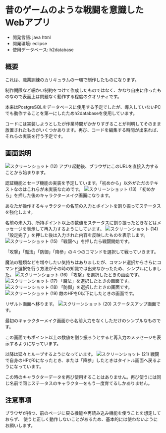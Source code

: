 # 昔のゲームのような戦闘を意識したWebアプリ
+ 開発言語: java html
+ 開発環境: eclipse
+ 使用データベース: h2database
## 概要
これは、職業訓練のカリキュラムの一環で制作したものになります。

制作期限など細かい制約をつけて作成したものではなく、かなり自由に作ったものなので表面上は問題なく動作する程度のクオリティです。

本来はPostgreSQLをデータベースに使用する予定でしたが、導入していないPCでも動作することを第一にしたためh2databaseを使用しています。

コードには実装しようとしたが作業時間がかかりすぎることが判明してそのまま放置されたものがいくつかあります。再び、コードを編集する時間が出来れば、それらの実装を行う予定です。

## 画面説明
![スクリーンショット (12)](https://github.com/user-attachments/assets/8e462293-bec0-43d7-bd20-c8186bfa6eb0)
アプリ起動後、ブラウザにこのURLを直接入力することから始まります。

認証機能とセーブ機能の実装を予定しています。「初めから」以外がただのテキストなのはこれらが未実装なためです。
![スクリーンショット (13)](https://github.com/user-attachments/assets/c869d0fd-d0a7-49be-be8b-10f2dce1ab7e)
「初めから」を押した後のキャラクターメイク画面になります。

あなたが操作するキャラクターの名前の入力とポイントを割り振ってステータスを強化します。

名前の未入力、所持ポイント以上の数値をステータスに割り振ったときなどはメッセージを表示して再入力するようにしています。
![スクリーンショット (14)](https://github.com/user-attachments/assets/aaaa9a0a-ca23-48e7-a79a-949adfb9d3f3)
「設定完了」を押した後は入力された内容を反映したものを表示します。
![スクリーンショット (15)](https://github.com/user-attachments/assets/b51a3d4c-666d-4d3f-9ecf-99339692e58f)
「戦闘へ」を押したら戦闘開始です。

「攻撃」「魔法」「防御」「降参」の４つのコマンドを選択して戦っていきます。

魔法の種類などを増やしたい気持ちはありましたが、コマンド選択からさらにコマンド選択を行う方法がその時の知識では出来なかったため、シンプルにしました。
![スクリーンショット (16)](https://github.com/user-attachments/assets/dd11d228-46a9-448e-b53f-2530231ee4d5)
「攻撃」を選択したときの画面です。
![スクリーンショット (17)](https://github.com/user-attachments/assets/0bb86280-cfa9-419e-a466-239fa42a8e1a)
「魔法」を選択したときの画面です。
![スクリーンショット (18)](https://github.com/user-attachments/assets/f56ba933-dfd7-4b38-afa0-cbb14af6f2d9)
「防御」を選択したときの画面です。
![スクリーンショット (19)](https://github.com/user-attachments/assets/2a3a7c05-a0cf-4301-8e3e-092634b7566f)
敵のHPを0以下にしたときの画面です。

リザルト画面へ移ります。
![スクリーンショット (20)](https://github.com/user-attachments/assets/83f4cc57-a826-419f-9b5a-5fd08494ccfe)
ステータスアップ画面です。

最初のキャラクターメイク画面から名前入力をなくしただけのシンプルなものです。

この画面でもポイント以上の数値を割り振ろうとすると再入力のメッセージを表示するようになっています。

以降は延々とループするようになっています。
![スクリーンショット (21)](https://github.com/user-attachments/assets/e468aca0-8f7e-4fdb-989e-d21740f3c1a4)
戦闘で自身のHPが0になったとき、または「降参」したときはタイトル画面へ戻るようになっています。

この時のキャラクターデータを再び使用することはありません。再び使うには同じ名前で同じステータスのキャラクターをもう一度育てるしかありません。

## 注意事項
ブラウザが持つ、前のページに戻る機能や再読み込み機能を使うことを想定しておらず、
使うと正しく動作しないことがあるため、基本的には使わないようにお願いします。
